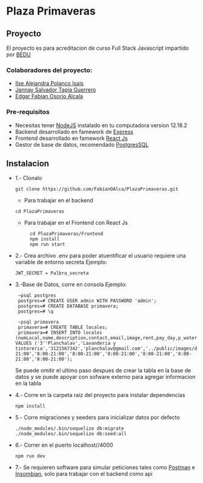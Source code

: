 # Plaza Primaveras

## Proyecto 
   El proyecto es para acreditacion de curso Full Stack Javascript impartido por [BEDU](https://bedu.org/)

### Colaboradores del proyecto:
   * [Ilse Alejandra Polanco Isais](https://github.com/IlsePolanco)
   * [Jannay Salvador Tapia Guerrero](https://github.com/Blaheud)
   * [Edgar Fabian Osorio Alcala](https://github.com/FabianOAlca)
   

### Pre-requisitos 
   * Necesitas tener [NodeJS](https://nodejs.org/en/download/) instalado en tu computadora version 12.18.2
   * Backend desarrollado en famework de [Express](https://expressjs.com/es/)
   * Frontend desarrollado en famework [React Js](https://es.reactjs.org/)
   * Gestor de base de datos, recomendado [PostgresSQL](https://www.postgresql.org/)
   

## Instalacion
   

* 1.- Clonalo 
    ```
    git clone https://github.com/FabianOAlca/PlazaPrimaveras.git
    ```
    * Para trabajar en el backend
    ```
    cd PlazaPrimaveras 

    ```
    * Para trabajar en el Frontend con React Js
       ```
         cd PlazaPrimaveras/Frontend
         npm install
         npm run start
       ```
* 2.- Crea archivo .env para poder atuentificar el usuario requiere una variable de entorno secreta
    Ejemplo:
    ```
    JWT_SECRET = Palbra_secreta
    ```
* 3.-Base de Datos, corre en consola
    Ejemplo: 
   ```
    ~psql postgres
    postgres=# CREATE USER admin WITH PASSWORD 'admin';
    postgres=# CREATE DATABASE primavera;
    postgres=# \q
    
    ~psql primavera
    primavera=# CREATE TABLE locales;
    primavera=# INSERT INTO locales (numLocal,name,description,contact,email,image,rent,pay_day,p_water,open,monday,tuesday,wednesday,thursday,friday,saturday,sunday) VALUES ('3''Planchalav','Lavanderia y tintoreria','3121567342','planchalav@gmail.com','../public/images/demo.jpg',50000,'1/mes',False,True,'8:00-21:00','8:00-21:00','8:00-21:00','8:00-21:00','8:00-21:00','8:00-21:00','8:00-21:00');
    ```
    Se puede omitir el ultimo paso despues de crear la tabla en la base de datos y se puede apoyar con sofware externo para agregar informacion en la tabla 
    
* 4.- Corre en la carpeta raiz del proyecto para instalar dependencias
    ```
    npm install
    ```
* 5.- Corre migraciones y seeders para inicializar datos por defecto 
     ```
    ./node_modules/.bin/sequelize db:migrate
    ./node_modules/.bin/sequelize db:seed:all
    ```

* 6.- Correr en el puerto localhost//4000
    ```
    npm run dev
    ```

* 7.- Se requieren software para simular peticiones tales como [Postman](https://www.postman.com/) e [Insombian](https://insomnia.rest/download/), solo para trabajar con el backend como api



